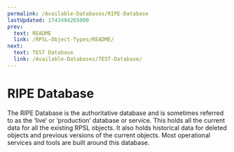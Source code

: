 ```yaml
---
permalink: /Available-Databases/RIPE-Database
lastUpdated: 1743494265000
prev:
  text: README
  link: /RPSL-Object-Types/README/
next:
  text: TEST Database
  link: /Available-Databases/TEST-Database/
---
```


# RIPE Database

The RIPE Database is the authoritative database and is sometimes referred to as the ‘live’ or ‘production’ database or service. This holds all the current data for all the existing RPSL objects. It also holds historical data for deleted objects and previous versions of the current objects. Most operational services and tools are built around this database.
